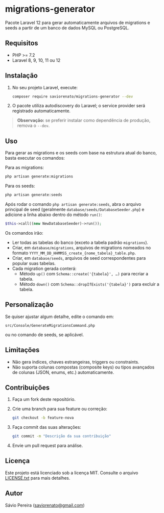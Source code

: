 # migrations-generator

Pacote Laravel 12 para gerar automaticamente arquivos de migrations e seeds a partir de um banco de dados MySQL ou PostgreSQL.

## Requisitos

- PHP >= 7.2
- Laravel 8, 9, 10, 11 ou 12

## Instalação

1. No seu projeto Laravel, execute:

   ```bash
   composer require saviorenato/migrations-generator --dev
   ```

2. O pacote utiliza autodiscovery do Laravel; o service provider será registrado automaticamente.

> **Observação:** se preferir instalar como dependência de produção, remova o `--dev`.

## Uso

Para gerar as migrations e os seeds com base na estrutura atual do banco, basta executar os comandos:

Para as migrations:

```bash
php artisan generate:migrations
```

Para os seeds:

```bash
php artisan generate:seeds
```

Após rodar o comando `php artisan generate:seeds`, abra o arquivo principal de seed (geralmente `database/seeds/DatabaseSeeder.php`) e adicione a linha abaixo dentro do método `run()`:

```php
$this->call((new NewDatabaseSeeder)->run());
```

Os comandos irão:

- Ler todas as tabelas do banco (exceto a tabela padrão `migrations`).
- Criar, em `database/migrations`, arquivos de migrations nomeados no formato `YYYY_MM_DD_HHMMSS_create_{nome_tabela}_table.php`.
- Criar, em `database/seeds`, arquivos de seed correspondentes para popular suas tabelas.
- Cada migration gerada conterá:
  - Método `up()` com `Schema::create('{tabela}', …)` para recriar a tabela.
  - Método `down()` com `Schema::dropIfExists('{tabela}')` para excluir a tabela.

## Personalização

Se quiser ajustar algum detalhe, edite o comando em:

```
src/Console/GenerateMigrationsCommand.php
```

ou no comando de seeds, se aplicável.

## Limitações

- Não gera índices, chaves estrangeiras, triggers ou constraints.
- Não suporta colunas compostas (composite keys) ou tipos avançados de colunas (JSON, enums, etc.) automaticamente.

## Contribuições

1. Faça um fork deste repositório.
2. Crie uma branch para sua feature ou correção:

   ```bash
   git checkout -b feature-nova
   ```

3. Faça commit das suas alterações:

   ```bash
   git commit -m "Descrição da sua contribuição"
   ```

4. Envie um pull request para análise.

## Licença

Este projeto está licenciado sob a licença MIT. Consulte o arquivo [LICENSE.txt](LICENSE.txt) para mais detalhes.

## Autor

Sávio Pereira ([saviorenato@gmail.com](mailto:saviorenato@gmail.com))
